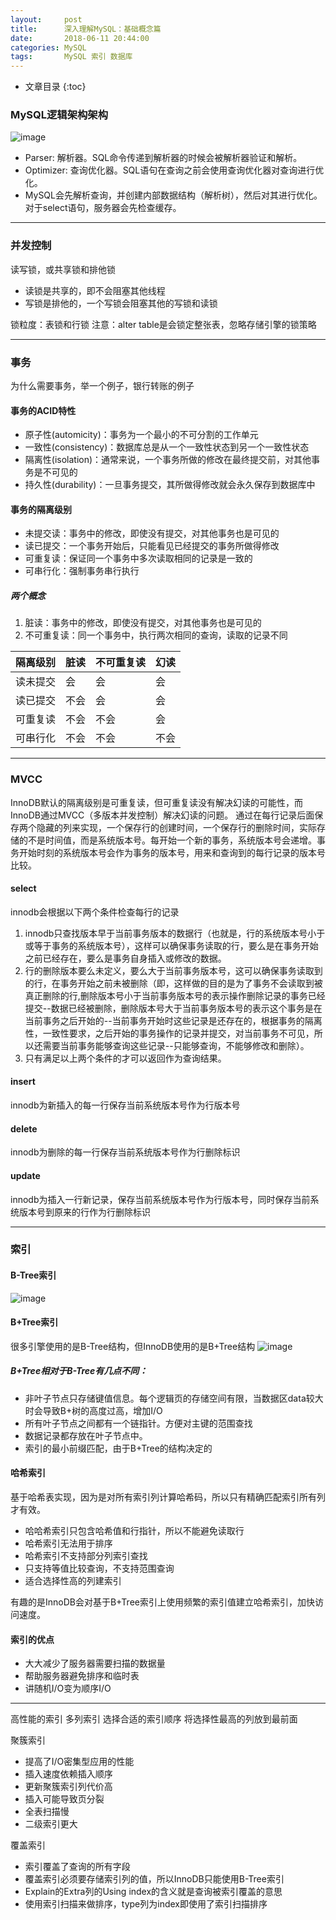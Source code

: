 ```yaml
---
layout:     post
title:      深入理解MySQL：基础概念篇
date:       2018-06-11 20:44:00
categories: MySQL
tags:       MySQL 索引 数据库
---
```


* 文章目录
{:toc}

### MySQL逻辑架构架构
![image](http://oc26wuqdw.bkt.clouddn.com/2018/6/mysql/structure.png)

- Parser: 解析器。SQL命令传递到解析器的时候会被解析器验证和解析。
- Optimizer: 查询优化器。SQL语句在查询之前会使用查询优化器对查询进行优化。
- MySQL会先解析查询，并创建内部数据结构（解析树），然后对其进行优化。对于select语句，服务器会先检查缓存。




---

### 并发控制
读写锁，或共享锁和排他锁
- 读锁是共享的，即不会阻塞其他线程
- 写锁是排他的，一个写锁会阻塞其他的写锁和读锁

锁粒度：表锁和行锁
注意：alter table是会锁定整张表，忽略存储引擎的锁策略

---

### 事务
为什么需要事务，举一个例子，银行转账的例子
#### 事务的ACID特性
- 原子性(automicity)：事务为一个最小的不可分割的工作单元
- 一致性(consistency)：数据库总是从一个一致性状态到另一个一致性状态
- 隔离性(isolation)：通常来说，一个事务所做的修改在最终提交前，对其他事务是不可见的
- 持久性(durability)：一旦事务提交，其所做得修改就会永久保存到数据库中

#### 事务的隔离级别
- 未提交读：事务中的修改，即使没有提交，对其他事务也是可见的
- 读已提交：一个事务开始后，只能看见已经提交的事务所做得修改
- 可重复读：保证同一个事务中多次读取相同的记录是一致的
- 可串行化：强制事务串行执行

##### 两个概念
1. 脏读：事务中的修改，即使没有提交，对其他事务也是可见的
2. 不可重复读：同一个事务中，执行两次相同的查询，读取的记录不同

隔离级别 | 脏读 | 不可重复读 | 幻读
---|---|---|---
读未提交 | 会 | 会 | 会
读已提交 | 不会 | 会 | 会
可重复读 | 不会 | 不会 | 会
可串行化 | 不会 | 不会 | 不会

--------------------------------------------------------------------------------

### MVCC
InnoDB默认的隔离级别是可重复读，但可重复读没有解决幻读的可能性，而InnoDB通过MVCC（多版本并发控制）解决幻读的问题。
通过在每行记录后面保存两个隐藏的列来实现，一个保存行的创建时间，一个保存行的删除时间，实际存储的不是时间值，而是系统版本号。每开始一个新的事务，系统版本号会递增。事务开始时刻的系统版本号会作为事务的版本号，用来和查询到的每行记录的版本号比较。

#### select
innodb会根据以下两个条件检查每行的记录
1. innodb只查找版本早于当前事务版本的数据行（也就是，行的系统版本号小于或等于事务的系统版本号），这样可以确保事务读取的行，要么是在事务开始之前已经存在，要么是事务自身插入或修改的数据。
2. 行的删除版本要么未定义，要么大于当前事务版本号，这可以确保事务读取到的行，在事务开始之前未被删除（即，这样做的目的是为了事务不会读取到被真正删除的行,删除版本号小于当前事务版本号的表示操作删除记录的事务已经提交--数据已经被删除，删除版本号大于当前事务版本号的表示这个事务是在当前事务之后开始的--当前事务开始时这些记录是还存在的，根据事务的隔离性，一致性要求，之后开始的事务操作的记录并提交，对当前事务不可见，所以还需要当前事务能够查询这些记录--只能够查询，不能够修改和删除）。
3. 只有满足以上两个条件的才可以返回作为查询结果。

#### insert
innodb为新插入的每一行保存当前系统版本号作为行版本号

#### delete
innodb为删除的每一行保存当前系统版本号作为行删除标识

#### update
innodb为插入一行新记录，保存当前系统版本号作为行版本号，同时保存当前系统版本号到原来的行作为行删除标识

---

### 索引
#### B-Tree索引
![image](http://oc26wuqdw.bkt.clouddn.com/2018/6/mysql/b-tree.png)

#### B+Tree索引
很多引擎使用的是B-Tree结构，但InnoDB使用的是B+Tree结构
![image](http://oc26wuqdw.bkt.clouddn.com/2018/6/mysql/b+tree.png)

##### B+Tree相对于B-Tree有几点不同：
- 非叶子节点只存储键值信息。每个逻辑页的存储空间有限，当数据区data较大时会导致B+树的高度过高，增加I/O
- 所有叶子节点之间都有一个链指针。方便对主键的范围查找
- 数据记录都存放在叶子节点中。
- 索引的最小前缀匹配，由于B+Tree的结构决定的

#### 哈希索引
基于哈希表实现，因为是对所有索引列计算哈希码，所以只有精确匹配索引所有列才有效。
- 哈哈希索引只包含哈希值和行指针，所以不能避免读取行
- 哈希索引无法用于排序
- 哈希索引不支持部分列索引查找
- 只支持等值比较查询，不支持范围查询
- 适合选择性高的列建索引

有趣的是InnoDB会对基于B+Tree索引上使用频繁的索引值建立哈希索引，加快访问速度。

#### 索引的优点
- 大大减少了服务器需要扫描的数据量
- 帮助服务器避免排序和临时表
- 讲随机I/O变为顺序I/O


---

高性能的索引
多列索引
选择合适的索引顺序
将选择性最高的列放到最前面

聚簇索引
- 提高了I/O密集型应用的性能
- 插入速度依赖插入顺序
- 更新聚簇索引列代价高
- 插入可能导致页分裂
- 全表扫描慢
- 二级索引更大

覆盖索引
- 索引覆盖了查询的所有字段
- 覆盖索引必须要存储索引列的值，所以InnoDB只能使用B-Tree索引
- Explain的Extra列的Using index的含义就是查询被索引覆盖的意思
- 使用索引扫描来做排序，type列为index即使用了索引扫描排序




